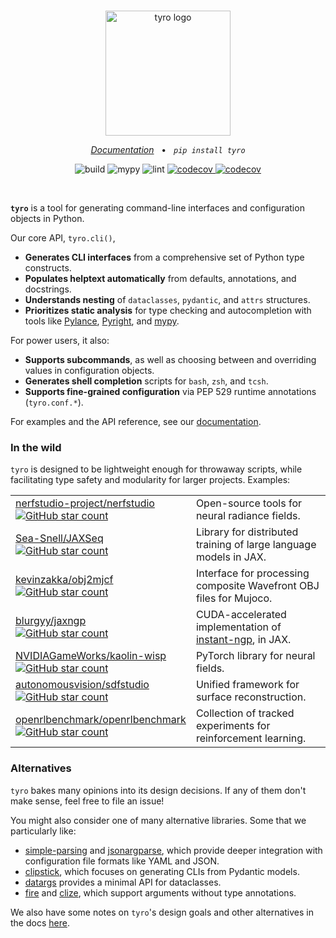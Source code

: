 <br />
<p align="center">
    <!--
    Note that this README will be used for both GitHub and PyPI.
    We therefore:
    - Keep all image URLs absolute.
    - In the GitHub action we use for publishing, strip some HTML tags that aren't supported by PyPI.
    -->
    <!-- pypi-strip -->
    <picture>
        <source media="(prefers-color-scheme: dark)" srcset="https://brentyi.github.io/tyro/_static/logo-dark.svg" />
    <!-- /pypi-strip -->
        <img alt="tyro logo" src="https://brentyi.github.io/tyro/_static/logo-light.svg" width="200px" />
    <!-- pypi-strip -->
    </picture>
    <!-- /pypi-strip -->

</p>

<p align="center">
    <em><a href="https://brentyi.github.io/tyro">Documentation</a></em>
    &nbsp;&nbsp;&bull;&nbsp;&nbsp;
    <em><code>pip install tyro</code></em>
</p>

<p align="center">
    <img alt="build" src="https://github.com/brentyi/tyro/workflows/build/badge.svg" />
    <img alt="mypy" src="https://github.com/brentyi/tyro/workflows/mypy/badge.svg?branch=main" />
    <img alt="lint" src="https://github.com/brentyi/tyro/workflows/lint/badge.svg" />
    <a href="https://codecov.io/gh/brentyi/tyro">
        <img alt="codecov" src="https://codecov.io/gh/brentyi/tyro/branch/main/graph/badge.svg" />
    </a>
    <a href="https://pypi.org/project/tyro/">
        <img alt="codecov" src="https://img.shields.io/pypi/pyversions/tyro" />
    </a>
</p>

<br />

<strong><code>tyro</code></strong> is a tool for generating command-line
interfaces and configuration objects in Python.

Our core API, `tyro.cli()`,

- **Generates CLI interfaces** from a comprehensive set of Python type
  constructs.
- **Populates helptext automatically** from defaults, annotations, and
  docstrings.
- **Understands nesting** of `dataclasses`, `pydantic`, and `attrs` structures.
- **Prioritizes static analysis** for type checking and autocompletion with
  tools like
  [Pylance](https://marketplace.visualstudio.com/items?itemName=ms-python.vscode-pylance),
  [Pyright](https://github.com/microsoft/pyright), and
  [mypy](https://github.com/python/mypy).

For power users, it also:

- **Supports subcommands**, as well as choosing between and overriding values in
  configuration objects.
- **Generates shell completion** scripts for `bash`, `zsh`, and `tcsh`.
- **Supports fine-grained configuration** via PEP 529 runtime annotations
  (`tyro.conf.*`).

For examples and the API reference, see our
[documentation](https://brentyi.github.io/tyro).

### In the wild

`tyro` is designed to be lightweight enough for throwaway scripts, while
facilitating type safety and modularity for larger projects. Examples:

<table>
  <tr>
    <td>
      <a href="https://github.com/nerfstudio-project/nerfstudio/">
        nerfstudio-project/nerfstudio
        <br /><img
          alt="GitHub star count"
          src="https://img.shields.io/github/stars/nerfstudio-project/nerfstudio?style=social"
        />
      </a>
    </td>
    <td>
      Open-source tools for neural radiance fields.
    </td>
  </tr>
  <tr>
    <td>
      <a href="https://github.com/Sea-Snell/JAXSeq/">
        Sea-Snell/JAXSeq
        <br /><img
          alt="GitHub star count"
          src="https://img.shields.io/github/stars/Sea-Snell/JAXSeq?style=social"
        />
      </a>
    </td>
    <td>Library for distributed training of large language models in JAX.</td>
  </tr>
  <tr>
    <td>
      <a href="https://github.com/kevinzakka/obj2mjcf">
        kevinzakka/obj2mjcf
        <br /><img
          alt="GitHub star count"
          src="https://img.shields.io/github/stars/kevinzakka/obj2mjcf?style=social"
        />
      </a>
    </td>
    <td>Interface for processing composite Wavefront OBJ files for Mujoco.</td>
  </tr>
  <tr>
    <td>
      <a href="https://github.com/blurgyy/jaxngp">
        blurgyy/jaxngp
        <br /><img
          alt="GitHub star count"
          src="https://img.shields.io/github/stars/blurgyy/jaxngp?style=social"
        />
      </a>
    </td>
    <td>
      CUDA-accelerated implementation of
      <a href="https://nvlabs.github.io/instant-ngp/">instant-ngp</a>, in JAX.
    </td>
  </tr>
  <tr>
    <td>
      <a href="https://github.com/NVIDIAGameWorks/kaolin-wisp">
        NVIDIAGameWorks/kaolin-wisp
        <br /><img
          alt="GitHub star count"
          src="https://img.shields.io/github/stars/NVIDIAGameWorks/kaolin-wisp?style=social"
        />
      </a>
    </td>
    <td>PyTorch library for neural fields.</td>
  </tr>
  <tr>
    <td>
      <a href="https://github.com/autonomousvision/sdfstudio">
        autonomousvision/sdfstudio
        <br /><img
          alt="GitHub star count"
          src="https://img.shields.io/github/stars/autonomousvision/sdfstudio?style=social"
        />
      </a>
    </td>
    <td>Unified framework for surface reconstruction.</td>
  </tr>
  <tr>
    <td>
      <a href="https://github.com/openrlbenchmark/openrlbenchmark">
        openrlbenchmark/openrlbenchmark
        <br /><img
          alt="GitHub star count"
          src="https://img.shields.io/github/stars/openrlbenchmark/openrlbenchmark?style=social"
        />
      </a>
    </td>
    <td>Collection of tracked experiments for reinforcement learning.</td>
  </tr>
</table>

### Alternatives

`tyro` bakes many opinions into its design decisions. If any of them don't make
sense, feel free to file an issue!

You might also consider one of many alternative libraries. Some that we
particularly like:

- [simple-parsing](https://github.com/lebrice/SimpleParsing) and
  [jsonargparse](https://github.com/omni-us/jsonargparse), which provide deeper
  integration with configuration file formats like YAML and JSON.
- [clipstick](https://github.com/sander76/clipstick), which focuses on
  generating CLIs from Pydantic models.
- [datargs](https://github.com/roee30/datargs) provides a minimal API for
  dataclasses.
- [fire](https://github.com/google/python-fire) and
  [clize](https://github.com/epsy/clize), which support arguments without type
  annotations.

We also have some notes on `tyro`'s design goals and other alternatives in the
docs [here](https://brentyi.github.io/tyro/goals_and_alternatives/).
